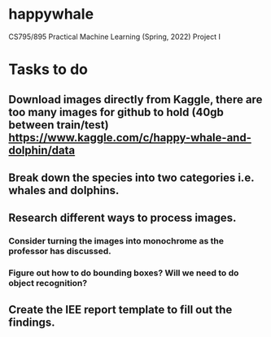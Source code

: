 # happywhale
CS795/895 Practical Machine Learning (Spring, 2022) Project I


# Tasks to do
## Download images directly from Kaggle, there are too many images for github to hold (40gb between train/test) https://www.kaggle.com/c/happy-whale-and-dolphin/data
## Break down the species into two categories i.e. whales and dolphins.
## Research different ways to process images.
### Consider turning the images into monochrome as the professor has discussed. 
### Figure out how to do bounding boxes? Will we need to do object recognition? 
## Create the IEE report template to fill out the findings. 

